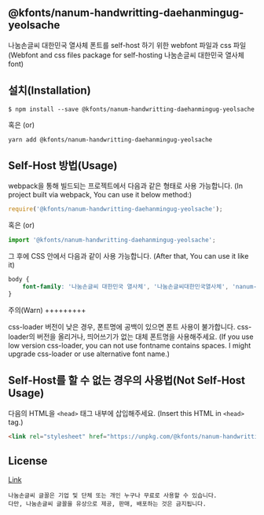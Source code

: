 
@kfonts/nanum-handwritting-daehanmingug-yeolsache
---------------------

나눔손글씨 대한민국 열사체 폰트를 self-host 하기 위한 webfont 파일과 css 파일
(Webfont and css files package for self-hosting 나눔손글씨 대한민국 열사체 font)

설치(Installation)
-----------------

```
$ npm install --save @kfonts/nanum-handwritting-daehanmingug-yeolsache
```

혹은 (or)

```
yarn add @kfonts/nanum-handwritting-daehanmingug-yeolsache
```

Self-Host 방법(Usage)
--------------------

webpack을 통해 빌드되는 프로젝트에서 다음과 같은 형태로 사용 가능합니다.
(In project built via webpack, You can use it below method:)

```js
require('@kfonts/nanum-handwritting-daehanmingug-yeolsache');
```

혹은 (or)

```js
import '@kfonts/nanum-handwritting-daehanmingug-yeolsache';
```

그 후에 CSS 안에서 다음과 같이 사용 가능합니다.
(After that, You can use it like it)

```css
body {
    font-family: '나눔손글씨 대한민국 열사체', '나눔손글씨대한민국열사체', 'nanum-handwritting-daehanmingug-yeolsache';
}
```

주의(Warn)
+++++++++

css-loader 버전이 낮은 경우, 폰트명에 공백이 있으면 폰트 사용이 불가합니다.
css-loader의 버전을 올리거나, 띄어쓰기가 없는 대체 폰트명을 사용해주세요.
(If you use low version css-loader, you can not use fontname contains spaces.
I might upgrade css-loader or use alternative font name.)

Self-Host를 할 수 없는 경우의 사용법(Not Self-Host Usage)
-----------------------------------------------------

다음의 HTML을 `<head>` 태그 내부에 삽입해주세요.
(Insert this HTML in `<head>` tag.)

```html
<link rel="stylesheet" href="https://unpkg.com/@kfonts/nanum-handwritting-daehanmingug-yeolsache/index.css" />
```


License
-------


[Link](https://clova.ai/handwriting/list.html)


```
나눔손글씨 글꼴은 기업 및 단체 또는 개인 누구나 무료로 사용할 수 있습니다.
다만, 나눔손글씨 글꼴을 유상으로 제공, 판매, 배포하는 것은 금지됩니다.

```


